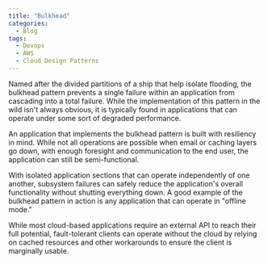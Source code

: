 ```yaml
---
title: "Bulkhead"
categories:
  - Blog
tags:
  - Devops
  - AWS
  - Cloud Design Patterns
---
```


Named after the divided partitions of a ship that help isolate flooding, the bulkhead pattern prevents a single failure within an application from cascading into a total failure. While the implementation of this pattern in the wild isn't always obvious, it is typically found in applications that can operate under some sort of degraded performance.

An application that implements the bulkhead pattern is built with resiliency in mind. While not all operations are possible when email or caching layers go down, with enough foresight and communication to the end user, the application can still be semi-functional.

With isolated application sections that can operate independently of one another, subsystem failures can safely reduce the application's overall functionality without shutting everything down. A good example of the bulkhead pattern in action is any application that can operate in "offline mode."

While most cloud-based applications require an external API to reach their full potential, fault-tolerant clients can operate without the cloud by relying on cached resources and other workarounds to ensure the client is marginally usable.